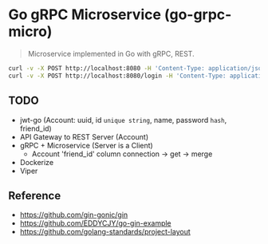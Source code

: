 # Go gRPC Microservice (go-grpc-micro)

> Microservice implemented in Go with gRPC, REST.

```sh
curl -v -X POST http://localhost:8080 -H 'Content-Type: application/json' -d '{ "email": "TestEmail", "name": "TestName", "password": "abc" }'
curl -v -X POST http://localhost:8080/login -H 'Content-Type: application/json' -d '{ "email": "TestEmail", "password": "abc" }'
```

## TODO
- jwt-go (Account: uuid, id `unique string`, name, password `hash`, friend_id)
- API Gateway to REST Server (Account)
- gRPC + Microservice (Server is a Client)
  - Account 'friend_id' column connection -> get -> merge
- Dockerize
- Viper

## Reference
- https://github.com/gin-gonic/gin
- https://github.com/EDDYCJY/go-gin-example
- https://github.com/golang-standards/project-layout